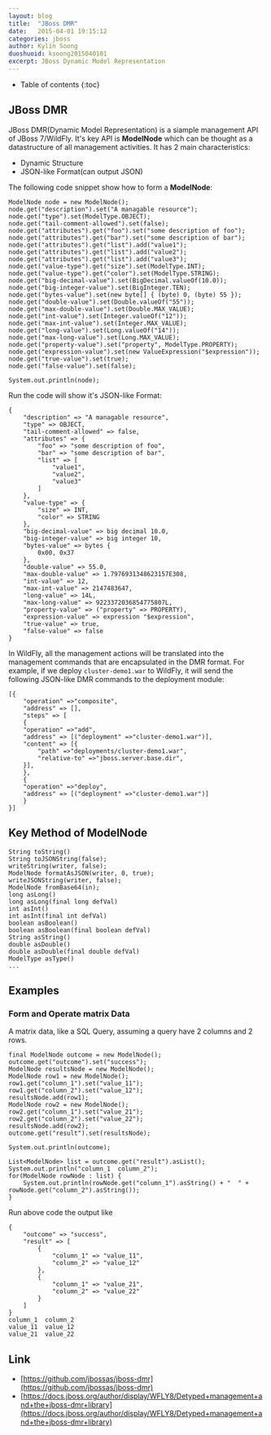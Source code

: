 ```yaml
---
layout: blog
title:  "JBoss DMR"
date:   2015-04-01 19:15:12
categories: jboss
author: Kylin Soong
duoshuoid: ksoong2015040101
excerpt: JBoss Dynamic Model Representation 
---
```


* Table of contents
{:toc}

## JBoss DMR

JBoss DMR(Dynamic Model Representation) is a siample management API of JBoss 7/WildFly. It's key API is **ModelNode** which can be thought as a datastructure of all management activities. It has 2 main characteristics:

* Dynamic Structure
* JSON-like Format(can output JSON)

The following code snippet show how to form a **ModelNode**:

~~~
ModelNode node = new ModelNode();
node.get("description").set("A managable resource");
node.get("type").set(ModelType.OBJECT);
node.get("tail-comment-allowed").set(false);
node.get("attributes").get("foo").set("some description of foo");
node.get("attributes").get("bar").set("some description of bar");
node.get("attributes").get("list").add("value1");
node.get("attributes").get("list").add("value2");
node.get("attributes").get("list").add("value3");
node.get("value-type").get("size").set(ModelType.INT);
node.get("value-type").get("color").set(ModelType.STRING);
node.get("big-decimal-value").set(BigDecimal.valueOf(10.0));
node.get("big-integer-value").set(BigInteger.TEN);
node.get("bytes-value").set(new byte[] { (byte) 0, (byte) 55 });
node.get("double-value").set(Double.valueOf("55"));
node.get("max-double-value").set(Double.MAX_VALUE);
node.get("int-value").set(Integer.valueOf("12"));
node.get("max-int-value").set(Integer.MAX_VALUE);
node.get("long-value").set(Long.valueOf("14"));
node.get("max-long-value").set(Long.MAX_VALUE);
node.get("property-value").set("property", ModelType.PROPERTY);
node.get("expression-value").set(new ValueExpression("$expression"));
node.get("true-value").set(true);
node.get("false-value").set(false);
        
System.out.println(node);
~~~

Run the code will show it's JSON-like Format:

~~~
{
    "description" => "A managable resource",
    "type" => OBJECT,
    "tail-comment-allowed" => false,
    "attributes" => {
        "foo" => "some description of foo",
        "bar" => "some description of bar",
        "list" => [
            "value1",
            "value2",
            "value3"
        ]
    },
    "value-type" => {
        "size" => INT,
        "color" => STRING
    },
    "big-decimal-value" => big decimal 10.0,
    "big-integer-value" => big integer 10,
    "bytes-value" => bytes {
        0x00, 0x37
    },
    "double-value" => 55.0,
    "max-double-value" => 1.7976931348623157E308,
    "int-value" => 12,
    "max-int-value" => 2147483647,
    "long-value" => 14L,
    "max-long-value" => 9223372036854775807L,
    "property-value" => ("property" => PROPERTY),
    "expression-value" => expression "$expression",
    "true-value" => true,
    "false-value" => false
}
~~~

In WildFly, all the management actions will be translated into the management commands that are encapsulated in the DMR format. For example, if we deploy `cluster-demo1.war` to WildFly, it will send the following JSON-like DMR commands to the deployment module:

~~~
[{
    "operation" =>"composite",
    "address" => [],
    "steps" => [
    {
	"operation" =>"add",
	"address" => [("deployment" =>"cluster-demo1.war")],
	"content" => [{
	    "path" =>"deployments/cluster-demo1.war",
	    "relative-to" =>"jboss.server.base.dir",
	}],
    },
    {
	"operation" =>"deploy",
	"address" => [("deployment" =>"cluster-demo1.war")]
    }
}]
~~~

## Key Method of ModelNode

~~~
String toString() 
String toJSONString(false);
writeString(writer, false);
ModelNode formatAsJSON(writer, 0, true);
writeJSONString(writer, false);
ModelNode fromBase64(in);
long asLong()
long asLong(final long defVal)
int asInt()
int asInt(final int defVal)
boolean asBoolean()
boolean asBoolean(final boolean defVal)
String asString()
double asDouble()
double asDouble(final double defVal)
ModelType asType()
...
~~~

## Examples

### Form and Operate matrix Data

A matrix data, like a SQL Query, assuming a query have 2 columns and 2 rows.

~~~
final ModelNode outcome = new ModelNode();
outcome.get("outcome").set("success");
ModelNode resultsNode = new ModelNode();
ModelNode row1 = new ModelNode();
row1.get("column_1").set("value_11");
row1.get("column_2").set("value_12");
resultsNode.add(row1);
ModelNode row2 = new ModelNode();
row2.get("column_1").set("value_21");
row2.get("column_2").set("value_22");
resultsNode.add(row2);
outcome.get("result").set(resultsNode);
  
System.out.println(outcome);

List<ModelNode> list = outcome.get("result").asList();
System.out.println("column_1  column_2");
for(ModelNode rowNode : list) {
    System.out.println(rowNode.get("column_1").asString() + "  " + rowNode.get("column_2").asString());
}
~~~

Run above code the output like

~~~
{
    "outcome" => "success",
    "result" => [
        {
            "column_1" => "value_11",
            "column_2" => "value_12"
        },
        {
            "column_1" => "value_21",
            "column_2" => "value_22"
        }
    ]
}
column_1  column_2
value_11  value_12
value_21  value_22
~~~



## Link

* [https://github.com/jbossas/jboss-dmr](https://github.com/jbossas/jboss-dmr)
* [https://docs.jboss.org/author/display/WFLY8/Detyped+management+and+the+jboss-dmr+library](https://docs.jboss.org/author/display/WFLY8/Detyped+management+and+the+jboss-dmr+library)



